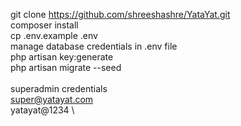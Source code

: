 git clone https://github.com/shreeshashre/YataYat.git   \
composer install     \
cp .env.example .env    \
manage database credentials in .env file    \
php artisan key:generate    \
php artisan migrate --seed    \
\
superadmin credentials    \
super@yatayat.com    \
yatayat@1234     \